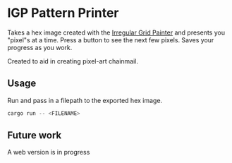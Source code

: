 # IGP Pattern Printer

Takes a hex image created with the [Irregular Grid Painter](https://www.zlosk.com/pgmg/igp/index.html) and presents you "pixel"s at a time. Press a button to see the next few pixels. Saves your progress as you work.

Created to aid in creating pixel-art chainmail.

## Usage

Run and pass in a filepath to the exported hex image.

```rust
cargo run -- <FILENAME>
```

## Future work

A web version is in progress
